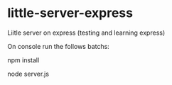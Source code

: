 # little-server-express
Liitle server on express (testing and learning express)

On console run the follows batchs:

npm install

node server.js

